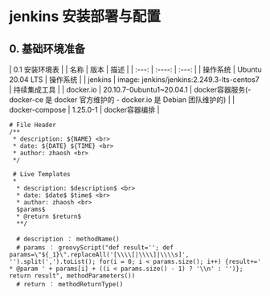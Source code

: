 # jenkins 安装部署与配置

## 0. 基础环境准备


| 0.1 安装环境表 |
| 名称 | 版本 | 描述 |
| :---: | :----: | :---: |
| 操作系统 | Ubuntu 20.04 LTS | 操作系统 |
| jenkins | image: jenkins/jenkins:2.249.3-lts-centos7 | 持续集成工具 |
| docker.io | 20.10.7-0ubuntu1~20.04.1 | docker容器服务(- docker-ce 是 docker 官方维护的 - docker.io 是 Debian 团队维护的) |
| docker-compose | 1.25.0-1 | docker容器编排 |

```
# File Header
/**
 * description: ${NAME} <br>
 * date: ${DATE} ${TIME} <br>
 * author: zhaosh <br>
 */

 # Live Templates
 *
  * description: $description$ <br>
  * date: $date$ $time$ <br>
  * author: zhaosh <br>
  $params$
  * @return $return$
  **/

  # description ： methodName()
  # params ： groovyScript("def result=''; def params=\"${_1}\".replaceAll('[\\\\[|\\\\]|\\\\s]', '').split(',').toList(); for(i = 0; i < params.size(); i++) {result+=' * @param ' + params[i] + ((i < params.size() - 1) ? '\\n' : '')}; return result", methodParameters())
  # return ： methodReturnType()
```
